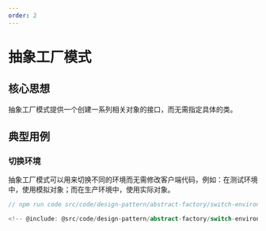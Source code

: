 ```yaml
---
order: 2
---
```

# 抽象工厂模式

## 核心思想

抽象工厂模式提供一个创建一系列相关对象的接口，而无需指定具体的类。

## 典型用例

### 切换环境

抽象工厂模式可以用来切换不同的环境而无需修改客户端代码，例如：在测试环境中，使用模拟对象；而在生产环境中，使用实际对象。

```ts
// npm run code src/code/design-pattern/abstract-factory/switch-environment.ts

<!-- @include: @src/code/design-pattern/abstract-factory/switch-environment.ts -->
```
